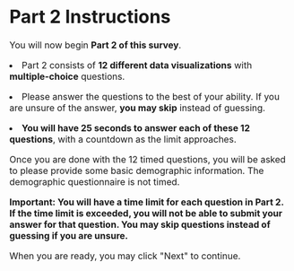 <div style="font-size: 16px; margin: auto;max-width: 1900px">

# Part 2 Instructions

<p>You will now begin <strong>Part 2 of this survey</strong>.</p>

<li>Part 2 consists of <strong>12 different data visualizations</strong> with <strong>multiple-choice</strong> questions.</p>
<li>Please answer the questions to the best of your ability. If you are unsure of the answer, <strong>you may skip</strong> instead of guessing.</p>
<li><strong>You will have 25 seconds to answer each of these 12 questions</strong>, with a countdown as the limit approaches.</p>

<p>Once you are done with the 12 timed questions, you will be asked to please provide some basic demographic information. The demographic questionnaire is not timed.</p>

<p><strong>Important: You will have a time limit for each question in Part 2. If the time limit is exceeded, you will not be able to submit your answer for that question. You may skip questions instead of guessing if you are unsure.</strong></p>

<p>When you are ready, you may click "Next" to continue.</p>
</div>

